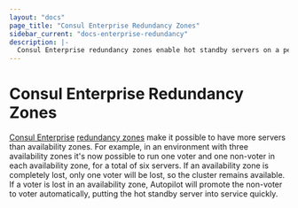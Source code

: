 ```yaml
---
layout: "docs"
page_title: "Consul Enterprise Redundancy Zones"
sidebar_current: "docs-enterprise-redundancy"
description: |-
  Consul Enterprise redundancy zones enable hot standby servers on a per availability zone basis.
---
```


# Consul Enterprise Redundancy Zones

[Consul Enterprise](https://www.hashicorp.com/consul.html) [redundancy
zones](https://learn.hashicorp.com/consul/day-2-operations/autopilot#redundancy-zones) make
it possible to have more servers than availability zones. For example, in an
environment with three availability zones it's now possible to run one voter and
one non-voter in each availability zone, for a total of six servers. If an
availability zone is completely lost, only one voter will be lost, so the
cluster remains available. If a voter is lost in an availability zone, Autopilot
will promote the non-voter to voter automatically, putting the hot standby
server into service quickly.
